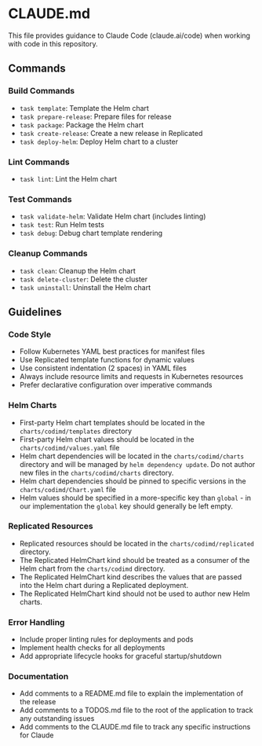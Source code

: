 # CLAUDE.md

This file provides guidance to Claude Code (claude.ai/code) when working with code in this repository.

## Commands

### Build Commands

- `task template`: Template the Helm chart
- `task prepare-release`: Prepare files for release
- `task package`: Package the Helm chart
- `task create-release`: Create a new release in Replicated
- `task deploy-helm`: Deploy Helm chart to a cluster

### Lint Commands

- `task lint`: Lint the Helm chart

### Test Commands


- `task validate-helm`: Validate Helm chart (includes linting)
- `task test`: Run Helm tests
- `task debug`: Debug chart template rendering

### Cleanup Commands

- `task clean`: Cleanup the Helm chart
- `task delete-cluster`: Delete the cluster
- `task uninstall`: Uninstall the Helm chart


## Guidelines

### Code Style

- Follow Kubernetes YAML best practices for manifest files
- Use Replicated template functions for dynamic values
- Use consistent indentation (2 spaces) in YAML files
- Always include resource limits and requests in Kubernetes resources
- Prefer declarative configuration over imperative commands

### Helm Charts

- First-party Helm chart templates should be located in the `charts/codimd/templates` directory
- First-party Helm chart values should be located in the `charts/codimd/values.yaml` file
- Helm chart dependencies will be located in the `charts/codimd/charts` directory and will be managed by `helm dependency update`.  Do not author new files in the `charts/codimd/charts` directory.
- Helm chart dependencies should be pinned to specific versions in the `charts/codimd/Chart.yaml` file
- Helm values should be specified in a more-specific key than `global` - in our implementation the `global` key should generally be left empty.

### Replicated Resources

- Replicated resources should be located in the `charts/codimd/replicated` directory.
- The Replicated HelmChart kind should be treated as a consumer of the Helm chart from the `charts/codimd` directory.
- The Replicated HelmChart kind describes the values that are passed into the Helm chart during a Replicated deployment.
- The Replicated HelmChart kind should not be used to author new Helm charts.

### Error Handling

- Include proper linting rules for deployments and pods
- Implement health checks for all deployments
- Add appropriate lifecycle hooks for graceful startup/shutdown

### Documentation

- Add comments to a README.md file to explain the implementation of the release
- Add comments to a TODOS.md file to the root of the application to track any outstanding issues
- Add comments to the CLAUDE.md file to track any specific instructions for Claude
